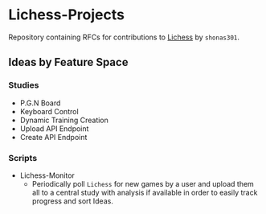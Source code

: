 # Lichess-Projects

Repository containing RFCs for contributions to [Lichess](www.lichess.org) by
`shonas301`. 

## Ideas by Feature Space


### Studies

- P.G.N Board
- Keyboard Control
- Dynamic Training Creation 
- Upload API Endpoint
- Create API Endpoint

### Scripts

- Lichess-Monitor
    - Periodically poll `Lichess` for new games by a user and upload them all to
        a central study with analysis if available in order to easily track
        progress and sort Ideas.

